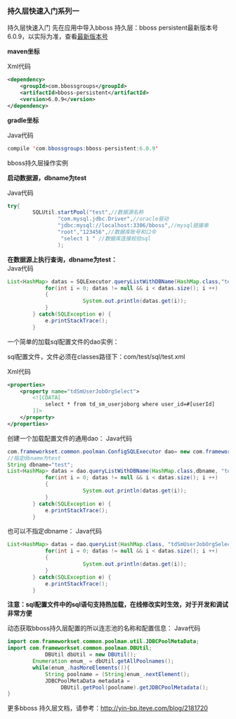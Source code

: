### 持久层快速入门系列一

持久层快速入门
先在应用中导入bboss 持久层：bboss persistent最新版本号6.0.9，以实际为准，查看[最新版本号](https://repo1.maven.org/maven2/com/bbossgroups/bboss-persistent/)

**maven坐标**

Xml代码

```xml
<dependency>   
    <groupId>com.bbossgroups</groupId>   
    <artifactId>bboss-persistent</artifactId>   
    <version>6.0.9</version>   
</dependency> 
```

**gradle坐标**

Java代码

```java
compile 'com.bbossgroups:bboss-persistent:6.0.9'  
```

bboss持久层操作实例

**启动数据源，dbname为test**

Java代码

```java
try{  
        SQLUtil.startPool("test",//数据源名称  
                "com.mysql.jdbc.Driver",//oracle驱动  
                "jdbc:mysql://localhost:3306/bboss",//mysql链接串  
                "root","123456",//数据库账号和口令  
                 "select 1 " //数据库连接校验sql  
                );  
```

**在数据源上执行查询，dbname为test：**       
Java代码 

```java
List<HashMap> datas = SQLExecutor.queryListWithDBName(HashMap.class,"test", "select * from t_hive");  
            for(int i = 0; datas != null && i < datas.size(); i ++)  
            {  
                        System.out.println(datas.get(i));  
            }  
        } catch(SQLException e) {  
            e.printStackTrace();  
        }  
```

一个简单的加载sql配置文件的dao实例：

sql配置文件，文件必须在classes路径下：com/test/sql/test.xml

Xml代码 

```xml
<properties>    
    <property name="tdSmUserJobOrgSelect">    
        <![CDATA[  
            select * from td_sm_userjoborg where user_id=#[userId]  
        ]]>    
    </property>    
</properties> 
```

创建一个加载配置文件的通用dao：
Java代码

```java
com.frameworkset.common.poolman.ConfigSQLExecutor dao= new com.frameworkset.common.poolman.ConfigSQLExecutor("com/test/sql/test.xml");    
//指定dbname为test    
String dbname="test";  
List<HashMap> datas = dao.queryListWithDBName(HashMap.class,dbname, "tdSmUserJobOrgSelect");    
            for(int i = 0; datas != null && i < datas.size(); i ++)    
            {    
                        System.out.println(datas.get(i));    
            }    
        } catch(SQLException e) {    
            e.printStackTrace();    
        }   
```

也可以不指定dbname：
Java代码 

```java
List<HashMap> datas = dao.queryList(HashMap.class, "tdSmUserJobOrgSelect");    
            for(int i = 0; datas != null && i < datas.size(); i ++)    
            {    
                        System.out.println(datas.get(i));    
            }    
        } catch(SQLException e) {    
            e.printStackTrace();    
        }  
```

**注意：sql配置文件中的sql语句支持热加载，在线修改实时生效，对于开发和调试非常方便**

动态获取bboss持久层配置的所以连志池的名称和配置信息：
Java代码 

```java
import com.frameworkset.common.poolman.util.JDBCPoolMetaData;  
import com.frameworkset.common.poolman.DBUtil;  
            DBUtil dbUtil = new DBUtil();  
        Enumeration enum_ = dbUtil.getAllPoolnames();  
        while(enum_.hasMoreElements()){  
            String poolname = (String)enum_.nextElement();  
            JDBCPoolMetaData metadata =    
                 DBUtil.getPool(poolname).getJDBCPoolMetadata();  
}  
```


更多bboss 持久层文档，请参考：http://yin-bp.iteye.com/blog/2181720


  